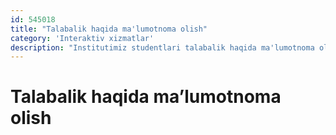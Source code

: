 ```yaml
---
id: 545018
title: "Talabalik haqida ma'lumotnoma olish"
category: 'Interaktiv xizmatlar'
description: "Institutimiz studentlari talabalik haqida ma'lumotnoma olish"
---
```


# Talabalik haqida ma’lumotnoma olish
